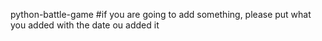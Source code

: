python-battle-game
#if you are going to add something, please put what you added with the date ou added it
